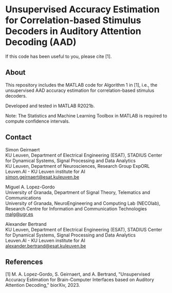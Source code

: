 # Unsupervised Accuracy Estimation for Correlation-based Stimulus Decoders in Auditory Attention Decoding (AAD)

If this code has been useful to you, please cite [1].

## About

This repository includes the MATLAB code for Algorithm 1 in [1], i.e., the unsupervised AAD accuracy estimation for correlation-based stimulus decoders. 

Developed and tested in MATLAB R2021b.

Note: The Statistics and Machine Learning Toolbox in MATLAB is required to compute confidence intervals.

## Contact
Simon Geirnaert  
KU Leuven, Department of Electrical Engineering (ESAT), STADIUS Center for Dynamical Systems, Signal Processing and Data Analytics  
KU Leuven, Department of Neurosciences, Research Group ExpORL  
Leuven.AI - KU Leuven institute for AI  
<simon.geirnaert@esat.kuleuven.be>

Miguel A. Lopez-Gordo   
University of Granada, Department of Signal Theory, Telematics and Communications   
University of Granada, NeuroEngineering and Computing Lab (NECOlab), Research Centre for Information and Communication Technologies
<malg@ugr.es>

Alexander Bertrand   
KU Leuven, Department of Electrical Engineering (ESAT), STADIUS Center for Dynamical Systems, Signal Processing and Data Analytics  
Leuven.AI - KU Leuven institute for AI  
<alexander.bertrand@esat.kuleuven.be>

 ## References
 
[1] M. A. Lopez-Gordo, S. Geirnaert, and A. Bertrand, "Unsupervised Accuracy Estimation for Brain-Computer Interfaces based on Auditory Attention Decoding," biorXiv, 2023.
